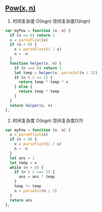 ## [Pow(x, n)](https://leetcode-cn.com/problems/powx-n/)

1. 时间复杂度 O(logn) 空间复杂度O(logn)
```js
var myPow = function (x, n) {
  if (n == 0) return 1
  x = parseFloat(x)
  if (n < 0) {
    x = parseFloat(1 / x)
    n = -n
  }
  function helper(x, n) {
    if (n === 0) return 1
    let temp = helper(x, parseInt(n / 2))
    if (n % 2 == 1) {
      return temp * temp * x
    } else {
      return temp * temp
    }
  }
  return helper(x, n)
};
```

2. 时间复杂度 O(logn) 空间复杂度O(1)
```js
var myPow = function (x, n) {
  x = parseFloat(x)
  if (n < 0) {
    x = parseFloat(1 / x)
    n = -n
  }
  let ans = 1
  let temp = x
  while (n > 0) {
    if (n % 2 === 1) {
      ans = ans * temp
    }
    temp *= temp
    n = parseInt(n / 2)
  }
  return ans
};
```